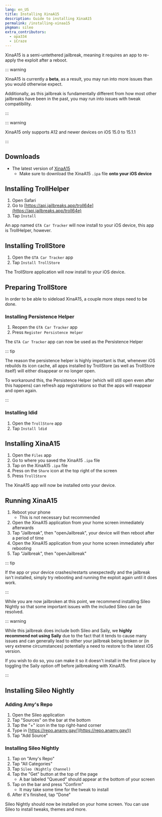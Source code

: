 ```yaml
---
lang: en_US
title: Installing XinaA15
description: Guide to installing XinaA15
permalink: /installing-xinaa15
pkgman: sileo
extra_contributors:
  - opa334
  - iCraze
---
```


XinaA15 is a <router-link to="/types-of-jailbreak/#semi-untethered-jailbreaks">semi-untethered jailbreak</router-link>, meaning it requires an app to re-apply the exploit after a reboot.

::: warning

XinaA15 is currently a **beta**, as a result, you may run into more issues than you would otherwise expect.

Additionally, as this jailbreak is fundamentally different from how most other jailbreaks have been in the past, you may run into issues with tweak compatibility.

:::

::: warning

XinaA15 only supports A12 and newer devices on iOS 15.0 to 15.1.1

:::

## Downloads

- The latest version of [XinaA15](https://github.com/jacksight/xina520_official_jailbreak)
    - Make sure to download the XinaA15 `.ipa` file **onto your iOS device**

## Installing TrollHelper

1. Open Safari
1. Go to [https://api.jailbreaks.app/troll64e](https://api.jailbreaks.app/troll64e)
1. Tap `Install`

An app named `GTA Car Tracker` will now install to your iOS device, this app is TrollHelper, however.

## Installing TrollStore

1. Open the `GTA Car Tracker` app
1. Tap `Install TrollStore`

The TrollStore application will now install to your iOS device.

## Preparing TrollStore

In order to be able to sideload XinaA15, a couple more steps need to be done.

### Installing Persistence Helper

1. Reopen the `GTA Car Tracker` app
1. Press `Register Persistence Helper`

The `GTA Car Tracker` app can now be used as the Persistence Helper

::: tip

The reason the persistence helper is highly important is that, whenever iOS rebuilds its icon cache, all apps installed by TrollStore (as well as TrollStore itself) will either disappear or no longer open.

To workaround this, the Persistence Helper (which will still open even after this happens) can refresh app registrations so that the apps will reappear and open again.

:::

### Installing ldid

1. Open the `TrollStore` app
1. Tap `Install ldid`

## Installing XinaA15

1. Open the `Files` app
1. Go to where you saved the XinaA15 `.ipa` file
1. Tap on the XinaA15 `.ipa` file
1. Press on the `Share` icon at the top right of the screen
1. Press `TrollStore`

The XinaA15 app will now be installed onto your device.

## Running XinaA15

1. Reboot your phone
    - This is not necessary but recommended
1. Open the XinaA15 application from your home screen immediately afterwards
1. Tap "Jailbreak", then "openJailbreak", your device will then reboot after a period of time
1. Open the XinaA15 application from your home screen immediately after rebooting
1. Tap "Jailbreak", then "openJailbreak"

::: tip

If the app or your device crashes/restarts unexpectedly and the jailbreak isn't installed, simply try rebooting and running the exploit again until it does work.

:::

While you are now jailbroken at this point, we recommend installing Sileo Nightly so that some important issues with the included Sileo can be resolved.

::: warning

While this jailbreak does include both Sileo and Saily, we **highly recommend not using Saily** due to the fact that it tends to cause many issues and can generally lead to either your jailbreak being broken or (in very extreme circumstances) potentially a need to restore to the latest iOS version.

If you wish to do so, you can make it so it doesn't install in the first place by toggling the Saily option off before jailbreaking with XinaA15.

:::

## Installing Sileo Nightly

### Adding Amy's Repo

1. Open the Sileo application
1. Tap "Sources" on the bar at the bottom
1. Tap the "+" icon in the top right-hand corner
1. Type in [https://repo.anamy.gay/](https://repo.anamy.gay/))
1. Tap "Add Source"

### Installing Sileo Nightly

1. Tap on "Amy's Repo"
1. Tap "All Categories"
1. Tap `Sileo (Nightly Channel)`
1. Tap the "Get" button at the top of the page
    - A bar labeled "Queued" should appear at the bottom of your screen
1. Tap on the bar and press "Confirm"
    - It may take some time for the tweak to install
1. After it's finished, tap "Done"

Sileo Nightly should now be installed on your home screen. You can use Sileo to install <router-link to="/faq/#what-are-tweaks">tweaks</router-link>, themes and more.